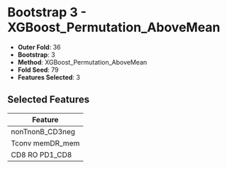 # Bootstrap 3 - XGBoost_Permutation_AboveMean

- **Outer Fold**: 36
- **Bootstrap**: 3
- **Method**: XGBoost_Permutation_AboveMean
- **Fold Seed**: 79
- **Features Selected**: 3

## Selected Features

| Feature |
|---------|
| nonTnonB_CD3neg |
| Tconv memDR_mem |
| CD8 RO PD1_CD8 |
